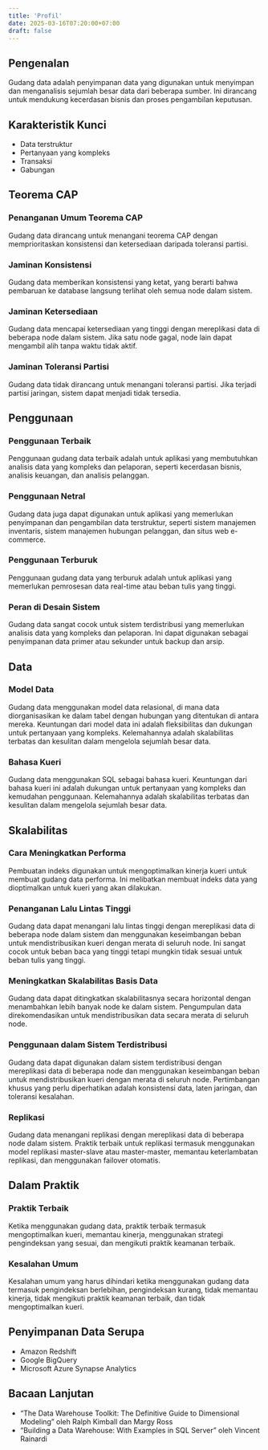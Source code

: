 ```yaml
---
title: 'Profil'
date: 2025-03-16T07:20:00+07:00
draft: false
---
```


## Pengenalan

Gudang data adalah penyimpanan data yang digunakan untuk menyimpan dan menganalisis sejumlah besar data dari beberapa sumber. Ini dirancang untuk mendukung kecerdasan bisnis dan proses pengambilan keputusan.

## **Karakteristik Kunci**

- Data terstruktur
- Pertanyaan yang kompleks
- Transaksi
- Gabungan

## **Teorema CAP**

### **Penanganan Umum Teorema CAP**

Gudang data dirancang untuk menangani teorema CAP dengan memprioritaskan konsistensi dan ketersediaan daripada toleransi partisi.

### **Jaminan Konsistensi**

Gudang data memberikan konsistensi yang ketat, yang berarti bahwa pembaruan ke database langsung terlihat oleh semua node dalam sistem.

### **Jaminan Ketersediaan**

Gudang data mencapai ketersediaan yang tinggi dengan mereplikasi data di beberapa node dalam sistem. Jika satu node gagal, node lain dapat mengambil alih tanpa waktu tidak aktif.

### **Jaminan Toleransi Partisi**

Gudang data tidak dirancang untuk menangani toleransi partisi. Jika terjadi partisi jaringan, sistem dapat menjadi tidak tersedia.

## **Penggunaan**

### **Penggunaan Terbaik**

Penggunaan gudang data terbaik adalah untuk aplikasi yang membutuhkan analisis data yang kompleks dan pelaporan, seperti kecerdasan bisnis, analisis keuangan, dan analisis pelanggan.

### **Penggunaan Netral**

Gudang data juga dapat digunakan untuk aplikasi yang memerlukan penyimpanan dan pengambilan data terstruktur, seperti sistem manajemen inventaris, sistem manajemen hubungan pelanggan, dan situs web e-commerce.

### **Penggunaan Terburuk**

Penggunaan gudang data yang terburuk adalah untuk aplikasi yang memerlukan pemrosesan data real-time atau beban tulis yang tinggi.

### **Peran di Desain Sistem**

Gudang data sangat cocok untuk sistem terdistribusi yang memerlukan analisis data yang kompleks dan pelaporan. Ini dapat digunakan sebagai penyimpanan data primer atau sekunder untuk backup dan arsip.

## Data

### **Model Data**

Gudang data menggunakan model data relasional, di mana data diorganisasikan ke dalam tabel dengan hubungan yang ditentukan di antara mereka. Keuntungan dari model data ini adalah fleksibilitas dan dukungan untuk pertanyaan yang kompleks. Kelemahannya adalah skalabilitas terbatas dan kesulitan dalam mengelola sejumlah besar data.

### **Bahasa Kueri**

Gudang data menggunakan SQL sebagai bahasa kueri. Keuntungan dari bahasa kueri ini adalah dukungan untuk pertanyaan yang kompleks dan kemudahan penggunaan. Kelemahannya adalah skalabilitas terbatas dan kesulitan dalam mengelola sejumlah besar data.

## **Skalabilitas**

### Cara Meningkatkan Performa

Pembuatan indeks digunakan untuk mengoptimalkan kinerja kueri untuk membuat gudang data performa. Ini melibatkan membuat indeks data yang dioptimalkan untuk kueri yang akan dilakukan.

### **Penanganan Lalu Lintas Tinggi**

Gudang data dapat menangani lalu lintas tinggi dengan mereplikasi data di beberapa node dalam sistem dan menggunakan keseimbangan beban untuk mendistribusikan kueri dengan merata di seluruh node. Ini sangat cocok untuk beban baca yang tinggi tetapi mungkin tidak sesuai untuk beban tulis yang tinggi.

### Meningkatkan Skalabilitas **Basis Data**

Gudang data dapat ditingkatkan skalabilitasnya secara horizontal dengan menambahkan lebih banyak node ke dalam sistem. Pengumpulan data direkomendasikan untuk mendistribusikan data secara merata di seluruh node.

### **Penggunaan dalam Sistem Terdistribusi**

Gudang data dapat digunakan dalam sistem terdistribusi dengan mereplikasi data di beberapa node dan menggunakan keseimbangan beban untuk mendistribusikan kueri dengan merata di seluruh node. Pertimbangan khusus yang perlu diperhatikan adalah konsistensi data, laten jaringan, dan toleransi kesalahan.

### **Replikasi**

Gudang data menangani replikasi dengan mereplikasi data di beberapa node dalam sistem. Praktik terbaik untuk replikasi termasuk menggunakan model replikasi master-slave atau master-master, memantau keterlambatan replikasi, dan menggunakan failover otomatis.

## Dalam Praktik

### **Praktik Terbaik**

Ketika menggunakan gudang data, praktik terbaik termasuk mengoptimalkan kueri, memantau kinerja, menggunakan strategi pengindeksan yang sesuai, dan mengikuti praktik keamanan terbaik.

### Kesalahan Umum

Kesalahan umum yang harus dihindari ketika menggunakan gudang data termasuk pengindeksan berlebihan, pengindeksan kurang, tidak memantau kinerja, tidak mengikuti praktik keamanan terbaik, dan tidak mengoptimalkan kueri.

## Penyimpanan Data Serupa

- Amazon Redshift
- Google BigQuery
- Microsoft Azure Synapse Analytics

## Bacaan Lanjutan

- “The Data Warehouse Toolkit: The Definitive Guide to Dimensional Modeling” oleh Ralph Kimball dan Margy Ross
- “Building a Data Warehouse: With Examples in SQL Server” oleh Vincent Rainardi
